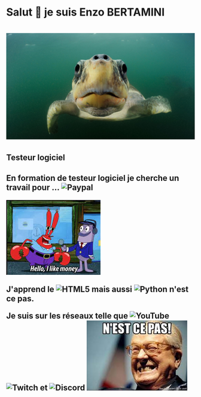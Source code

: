 <h1>Salut 🐢 je suis Enzo BERTAMINI<h1>
  
 <img src="https://github.com/enzobert/enzobert/blob/main/287338-min.jpg"> 

<h2>Testeur logiciel<h2>
 <p>En formation de testeur logiciel je cherche un travail pour ... <img alt="Paypal" src="https://img.shields.io/badge/PayPal-00457C?style=for-the-badge&logo=paypal&logoColor=white" /></p> 
  
 <img src="https://github.com/enzobert/enzobert/blob/main/argent.jpeg">   
  
J'apprend le <img alt="HTML5" src="https://img.shields.io/badge/html5-%23E34F26.svg?style=for-the-badge&logo=html5&logoColor=white"/> mais aussi <img alt="Python" src="https://img.shields.io/badge/python-%2314354C.svg?style=for-the-badge&logo=python&logoColor=white"/> n'est ce pas.
  
Je suis sur les réseaux telle que 	<img alt="YouTube" src="https://img.shields.io/badge/YouTube-%23FF0000.svg?style=for-the-badge&logo=YouTube&logoColor=white"/> <img alt="Twitch" src="https://img.shields.io/badge/Twitch-%239146FF.svg?style=for-the-badge&logo=Twitch&logoColor=white"/> et <img alt="Discord" src="https://img.shields.io/badge/Discord-%237289DA.svg?style=for-the-badge&logo=discord&logoColor=white"/> <img src="https://github.com/enzobert/enzobert/blob/main/pen.jpeg"/>
   
<!---
enzobert/enzobert is a ✨ special ✨ repository because its `README.md` (this file) appears on your GitHub profile.
You can click the Preview link to take a look at your changes.
--->
